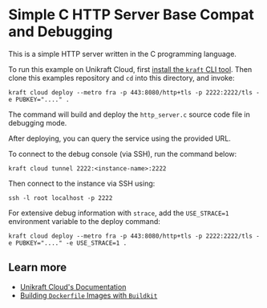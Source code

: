# Simple C HTTP Server Base Compat and Debugging

This is a simple HTTP server written in the C programming language.

To run this example on Unikraft Cloud, first [install the `kraft` CLI tool](https://unikraft.org/docs/cli).
Then clone this examples repository and `cd` into this directory, and invoke:

```console
kraft cloud deploy --metro fra -p 443:8080/http+tls -p 2222:2222/tls -e PUBKEY="...." .
```

The command will build and deploy the `http_server.c` source code file in debugging mode.

After deploying, you can query the service using the provided URL.

To connect to the debug console (via SSH), run the command below:

```console
kraft cloud tunnel 2222:<instance-name>:2222
```

Then connect to the instance via SSH using:

```console
ssh -l root localhost -p 2222
```

For extensive debug information with `strace`, add the `USE_STRACE=1` environment variable to the deploy command:

```console
kraft cloud deploy --metro fra -p 443:8080/http+tls -p 2222:2222/tls -e PUBKEY="...." -e USE_STRACE=1 .
```

## Learn more

- [Unikraft Cloud's Documentation](https://unikraft.cloud/docs/)
- [Building `Dockerfile` Images with `Buildkit`](https://unikraft.org/guides/building-dockerfile-images-with-buildkit)
